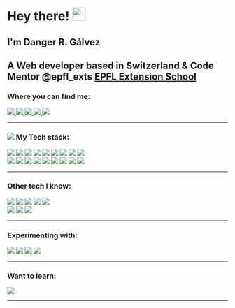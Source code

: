 # Hey there! <img src="https://media.giphy.com/media/Kf5R9AfnjvZmJW7URt/giphy.gif" height="30px">
## I'm Danger R. Gálvez
## A Web developer based in Switzerland & Code Mentor @epfl_exts [EPFL Extension School](https://www.extensionschool.ch/)
### Where you can find me:
<a href="https://twitter.com/dangerrg84" target="_blank" rel="noopener noreferrer" class="link">
  <img src="https://img.icons8.com/color/48/000000/twitter.png">
</a>
<a href="https://www.linkedin.com/in/dangerrg/" target="_blank" rel="noopener noreferrer" title="LinkedIn" class="link">
  <img src="https://img.icons8.com/color/48/000000/linkedin-circled.png">
</a>
<a href="https://github.com/galvezweb/" target="_blank" rel="noopener noreferrer" class="link">
  <img src="https://img.icons8.com/color/48/000000/github.png">
</a>
<a href="https://stackoverflow.com/users/6638513/mr-dan?tab=profile" target="_blank" rel="noopener noreferrer" class="link">
  <img src="https://img.icons8.com/color/48/000000/stackoverflow.png">
</a>
<a href="https://galvezweb.com" target="_blank" rel="noopener noreferrer" class="link">
  <img src="https://img.icons8.com/color/48/000000/domain--v1.png"/>
</a>

<!-- <hr>

<a href="https://github.com/dangerrg">
 
  <img height="200em" src="https://github-readme-stats.vercel.app/api?username=dangerrg&theme=github_dark&show_icons=true&count_private=true" />
  <img height="200em" src="https://github-readme-stats.vercel.app/api/top-langs/?username=dangerrg&langs_count=8&theme=github_dark&layout=compact" />
</a>
 <img height="200em" src="https://github-readme-stats.vercel.app/api?username=bencolon&theme=github_dark&show_icons=true&count_private=true&hide_title=true" />
 -->
  <hr>

### <img src="https://img.icons8.com/color/30/000000/maintenance.png"/> My Tech stack:

  <div>
    <img src="https://img.icons8.com/color/48/000000/ruby-programming-language.png"/>
    <img src="https://img.icons8.com/windows/68/CC0000/ruby-on-rails.png"/>
    <img src="https://img.icons8.com/color/48/000000/git.png"/>
    <img src="https://img.icons8.com/color/48/000000/heroku.png"/>
    <img src="https://img.icons8.com/color/48/000000/postgreesql.png"/>
    <img src="https://img.icons8.com/color/48/000000/amazon-s3.png"/>
    <img src="https://img.icons8.com/color/50/000000/javascript.png"/>
    <img src="https://img.icons8.com/color/48/000000/html-5--v1.png"/>
    <img src="https://img.icons8.com/color/48/000000/css3.png"/>
    <br/>
    <img src="https://img.icons8.com/color/48/000000/visual-studio-code-2019.png"/>
    <img src="https://img.icons8.com/color/50/000000/atom-editor.png"/>
    <img src="https://img.icons8.com/color/48/000000/bootstrap.png"/>
    <img src="https://img.icons8.com/color/48/000000/sass.png"/>
    <img src="https://img.icons8.com/color/48/000000/circleci.png"/>
    <img src="https://img.icons8.com/color/48/000000/travis-ci.png"/>
    <img src="https://img.icons8.com/color/48/FFFFFF/json.png"/>
    <img src="https://img.icons8.com/color/48/FFFFFF/console.png"/>
    <img src="https://img.icons8.com/color/48/000000/command-line.png"/>
  <div>
  <hr>

### Other tech I know:

  <div>
    <img src="https://img.icons8.com/color/48/000000/swift.png"/>
    <img src="https://img.icons8.com/color/48/000000/google-firebase-console.png"/>
    <img src="https://img.icons8.com/color/48/FFFFFF/wordpress.png"/>
    <img src="https://img.icons8.com/color/64/FFFFFF/nodejs.png"/>
    <img src="https://img.icons8.com/windows/48/f1c40f/node-js.png"/>
    </br>
    <img src="https://img.icons8.com/color/48/000000/xcode.png"/>
    <img src="https://img.icons8.com/color/48/000000/sublime-text.png"/>
    <img src="https://img.icons8.com/color/48/000000/pycharm.png"/>
  </div>

  <hr>

### Experimenting with:
  <div>
    <img src="https://img.icons8.com/color/48/000000/python--v1.png"/>
    <img src="https://img.icons8.com/color/48/000000/react-native.png"/>
    <img src="https://img.icons8.com/color/48/000000/webpack.png"/>
    <img src="https://img.icons8.com/color/48/000000/npm.png"/>
  </div>

  <hr>

 ### Want to learn:

  <div>
    <img src="https://img.icons8.com/color/48/000000/docker.png"/>
  </div>

  <hr>

<!-- ### Stuff I use:

  <div>
    <img src="https://img.icons8.com/color/48/000000/notion.png"/>
    <img src="https://img.icons8.com/color/48/000000/mac-logo.png"/>
    <img src="https://img.icons8.com/fluency/48/000000/mac-client.png"/>
    <img src="https://img.icons8.com/color/48/000000/icons8.png"/>
    <img src="https://img.icons8.com/color/48/000000/launchpad.png"/>
    <img src="https://img.icons8.com/color/48/000000/grammarly.png"/>
    <img src="https://img.icons8.com/color/50/000000/1password.png"/>
    <img src="https://img.icons8.com/dusk/48/000000/postman-api.png"/>
    <img src="https://img.icons8.com/color/48/000000/jsfiddle.png"/>
  </div>

  <hr> -->
<!--   <div>
    <a href="https://github.com/dangerrg">
      <img height="180em" src="https://github-readme-stats.vercel.app/api?username=dangerrg&theme=github_dark&show_icons=true&count_private=true" />
      <img height="180em" src="https://github-readme-stats.vercel.app/api/top-langs/?username=dangerrg&theme=github_dark&layout=compact" />
    </a>
  </div> -->
  </br>
<!--     <img height="180em" src="https://github-readme-stats.vercel.app/api/top-langs/?username=dangerrg&theme=buefy&layout=compact" />
      <img height="180em" src="https://github-readme-stats.vercel.app/api/top-langs/?username=dangerrg&theme=buefy&layout=compact&layout=compact" />
      </br>
    <a href="https://github.com/dangerrg/github-readme-stats">

  <img align="center" src="https://github-readme-stats.vercel.app/api/pin/?username=dangerrg&repo=github-readme-stats" />
</a>
<a href="https://github.com/dangerrg">
  <img align="center" src="https://github-readme-stats.vercel.app/api/pin/?username=dangerrg" />
</a> -->

  <!--
  <script data-name="BMC-Widget" data-cfasync="false" src="https://cdnjs.buymeacoffee.com/1.0.0/widget.prod.min.js" data-id="dangerrg" data-description="Support me on Buy me a coffee!" data-message="Thank you for visiting" data-color="#5F7FFF" data-position="Right" data-x_margin="18" data-y_margin="18"></script> -->

<!--
**dangerrg/dangerrg** is a ✨ _special_ ✨ repository because its `README.md` (this file) appears on your GitHub profile.

Here are some ideas to get you started:

- 🔭 I’m currently working on ...
- 🌱 I’m currently learning ...
- 👯 I’m looking to collaborate on ...
- 🤔 I’m looking for help with ...
- 💬 Ask me about ...
- 📫 How to reach me: ...
- 😄 Pronouns: ...
- ⚡ Fun fact: ...
-->
